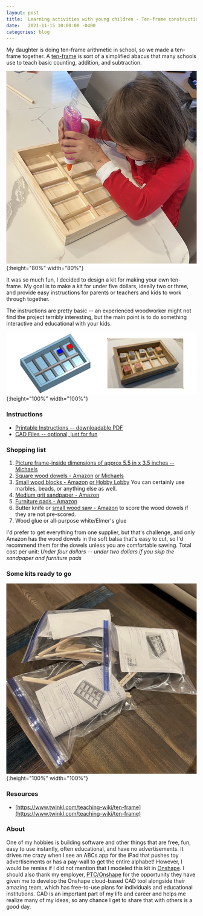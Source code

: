 ```yaml
---
layout: post
title:  Learning activities with young children - Ten-frame construction kit
date:   2021-11-15 10:00:00 -0400
categories: blog
---
```

My daughter is doing ten-frame arithmetic in school, so we made a ten-frame together.  A [ten-frame](https://www.twinkl.com/teaching-wiki/ten-frame) is sort of a simplified abacus that many
schools use to teach basic counting, addition, and subtraction.

![Ten frame in progress](/assets/images/ten_frame_progress.jpg){:height="80%" width="80%"}

It was so much fun, I decided to design a kit for making your own ten-frame.
My goal is to make a kit for under five dollars, ideally two or three, and provide easy instructions for parents or teachers and kids to work through together.

The instructions are pretty basic --
an experienced woodworker might not find the project terribly interesting, but the main point is to do something interactive and educational with your kids.

![Ten frame kit](/assets/images/ten_frame.png){:height="100%" width="100%"}

### Instructions
* [Printable Instructions -- downloadable PDF](/assets/images/ten_frame.pdf)
* [CAD Files -- optional, just for fun](https://cad.onshape.com/documents/033ab6e463a810fad8bfef37/w/a2aa6eac0668a06b18d959c6/e/ce30e75c3017520dc9c206f1)

### Shopping list
1.  [Picture frame-inside dimensions of approx 5.5 in x 3.5 inches -- Michaels](https://www.michaels.com/wooden-rectangle-5in-x-4in-shadow-box-by-artminds/10647882.html)
2.  [Square wood dowels - Amazon](https://www.amazon.com/gp/product/B096P63WYV/ref=ox_sc_act_title_1?smid=A3BTZYV8IYFCZ9&psc=1)
 [or Michaels](https://www.michaels.com/12in-wooden-square-dowels-by-creatology/10422270.html)
3.  [Small wood blocks - Amazon](https://www.amazon.com/gp/product/B07RHW43PZ/ref=ewc_pr_img_1?smid=A1DAYYSW7X7ON2&psc=1) [or Hobby Lobby](https://www.hobbylobby.com/Crafts-Hobbies/Wood-Crafting/Unfinished-Wood/Wood-Cubes---1-2%22/p/20944)  You can certainly use marbles, beads, or anything else as well.
4.  [Medium grit sandpaper - Amazon](https://www.amazon.com/dp/B08D3CBY1V/ref=cm_sw_em_r_mt_dp_TTFDTC8EBJFHXN1F8NKF?_encoding=UTF8&psc=1)
5.  [Furniture pads - Amazon](https://www.amazon.com/dp/B082VJZ63B/ref=cm_sw_em_r_mt_dp_FBNSCXEHM3RHBM3T9XNT?_encoding=UTF8&psc=1)
6.  Butter knife or [small wood saw - Amazon](https://www.amazon.com/dp/B000BRBZYC/ref=cm_sw_em_r_mt_dp_KX84M5283GT5BBT9V497?_encoding=UTF8&psc=1) to score the wood dowels if they are not pre-scored.
7.  Wood glue or all-purpose white/Elmer's glue

I'd prefer to get everything from one supplier, but that's challenge, and only Amazon has
the wood dowels in the soft balsa that's easy to cut, so I'd recommend them for the dowels
unless you are comfortable sawing.  Total cost per unit: *Under four dollars -- under two dollars
if you skip the sandpaper and furniture pads*

### Some kits ready to go
![Ten frame kits](/assets/images/ten_frame_kits.jpg){:height="100%" width="100%"}

### Resources
* [https://www.twinkl.com/teaching-wiki/ten-frame](https://www.twinkl.com/teaching-wiki/ten-frame)

### About
One of my hobbies is building software and other things that are free, fun, easy to use instantly, often educational, and have no advertisements.
It drives me crazy when I see an ABCs app for the iPad that pushes toy advertisements or has a pay-wall to get the
entire alphabet!  However, I would be remiss if I did not mention that I modeled this kit in [Onshape](https://www.onshape.com).  I should also thank my employer, [PTC/Onshape](https://www.onshape.com) for the opportunity they have given me to develop the Onshape cloud-based CAD tool alongside their amazing team, which has free-to-use plans for individuals and educational institutions.  CAD is an important part of my life and career and helps me realize many of my ideas, so any chance I get to share that with others is a good day.
